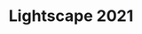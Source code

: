 ---
title: Lightscape 2021
showTitle: true
image: /assets/img/photography/lightscape2.jpg 
materials:
isPhoto: true
description: 
---